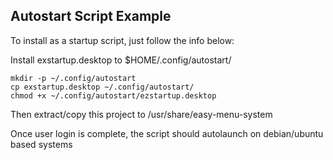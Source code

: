 ## Autostart Script Example

To install as a startup script, just follow the info below:

Install exstartup.desktop to $HOME/.config/autostart/

    mkdir -p ~/.config/autostart
    cp exstartup.desktop ~/.config/autostart/
    chmod +x ~/.config/autostart/ezstartup.desktop

Then extract/copy this project to /usr/share/easy-menu-system

Once user login is complete, the script should autolaunch on debian/ubuntu based systems